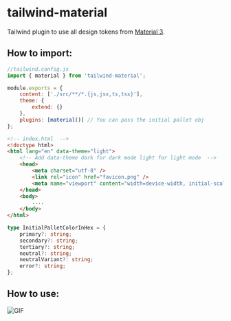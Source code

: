 # tailwind-material

Tailwind plugin to use all design tokens from [Material 3](https://m3.material.io/styles/color/roles).

## How to import:

```js
//tailwind.config.js
import { material } from 'tailwind-material';

module.exports = {
	content: ['./src/**/*.{js,jsx,ts,tsx}'],
	theme: {
		extend: {}
	},
	plugins: [material()] // You can pass the initial pallet obj
};
```

```html
<!-- index.html  -->
<!doctype html>
<html lang="en" data-theme="light">
	<!-- Add data-theme dark for dark mode light for light mode  -->
	<head>
		<meta charset="utf-8" />
		<link rel="icon" href="favicon.png" />
		<meta name="viewport" content="width=device-width, initial-scale=1" />
	</head>
	<body>
		....
	</body>
</html>
```

```ts
type InitialPalletColorInHex = {
	primary?: string;
	secondary?: string;
	tertiary?: string;
	neutral?: string;
	neutralVariant?: string;
	error?: string;
};
```

## How to use:

![GIF](https://i.ibb.co/tC1WvmD/Anima-o3.gif)

